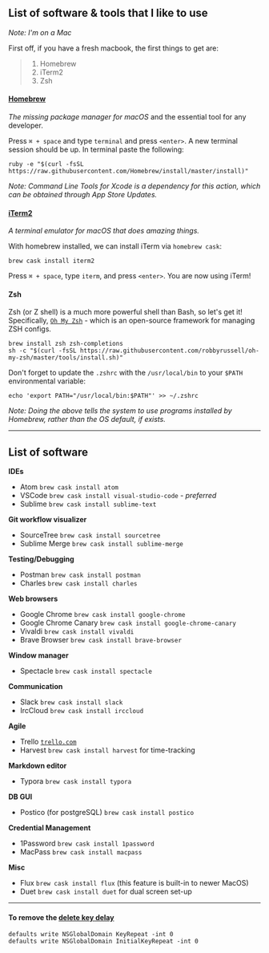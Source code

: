 ## List of software & tools that I like to use

_Note: I'm on a Mac_

First off, if you have a fresh macbook, the first things to get are:

> 1. Homebrew
> 2. iTerm2
> 3. Zsh

#### [Homebrew](https://brew.sh/)

_The missing package manager for macOS_ and the essential tool for any developer.

Press `⌘ + space`  and type `terminal`  and press `<enter>`. A new terminal session should be up. In terminal paste the following:

```shell
ruby -e "$(curl -fsSL https://raw.githubusercontent.com/Homebrew/install/master/install)"
```

_Note: Command Line Tools for Xcode is a dependency for this action, which can be obtained through App Store Updates._

#### [iTerm2](https://www.iterm2.com/)

_A terminal emulator for macOS that does amazing things._

With homebrew installed, we can install iTerm via `homebrew cask`:

```shell
brew cask install iterm2
```

Press `⌘ + space`, type `iterm`, and press `<enter>`. You are now using iTerm!

#### Zsh

Zsh (or Z shell) is a much more powerful shell than Bash, so let's get it! Specifically, [`Oh My Zsh`](http://ohmyz.sh/) - which is an open-source framework for managing ZSH configs.

```shell
brew install zsh zsh-completions
sh -c "$(curl -fsSL https://raw.githubusercontent.com/robbyrussell/oh-my-zsh/master/tools/install.sh)"
```

Don't forget to update the `.zshrc` with the `/usr/local/bin` to your `$PATH` environmental variable:

```
echo 'export PATH="/usr/local/bin:$PATH"' >> ~/.zshrc
```

_Note: Doing the above tells the system to use programs installed by Homebrew, rather than the OS default, if exists._

---

## List of software

**IDEs**

- Atom `brew cask install atom`
- VSCode `brew cask install visual-studio-code` - _preferred_
- Sublime `brew cask install sublime-text`

**Git workflow visualizer**

- SourceTree `brew cask install sourcetree`
- Sublime Merge `brew cask install sublime-merge`

**Testing/Debugging**

- Postman `brew cask install postman`
- Charles `brew cask install charles`

**Web browsers**

- Google Chrome `brew cask install google-chrome`
- Google Chrome Canary `brew cask install google-chrome-canary`
- Vivaldi `brew cask install vivaldi`
- Brave Browser `brew cask install brave-browser`

**Window manager**

- Spectacle `brew cask install spectacle`

**Communication**

- Slack `brew cask install slack`
- IrcCloud `brew cask install irccloud`

**Agile**

- Trello [`trello.com`](https://trello.com)
- Harvest `brew cask install harvest` 
  for time-tracking

**Markdown editor**

- Typora `brew cask install typora`

**DB GUI**

- Postico (for postgreSQL) `brew cask install postico`

**Credential Management**

- 1Password `brew cask install 1password`
- MacPass `brew cask install macpass`

**Misc**

- Flux `brew cask install flux` 
  (this feature is built-in to newer MacOS)
- Duet `brew cask install duet`
  for dual screen set-up

---

#### To remove the [delete key delay](http://hints.macworld.com/article.php?story=20090823193018149)
```
defaults write NSGlobalDomain KeyRepeat -int 0
defaults write NSGlobalDomain InitialKeyRepeat -int 0
```
